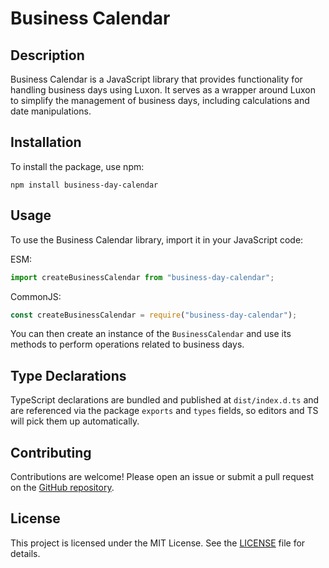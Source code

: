 # Business Calendar

## Description

Business Calendar is a JavaScript library that provides functionality for handling business days using Luxon. It serves as a wrapper around Luxon to simplify the management of business days, including calculations and date manipulations.

## Installation

To install the package, use npm:

```
npm install business-day-calendar
```

## Usage

To use the Business Calendar library, import it in your JavaScript code:

ESM:

```javascript
import createBusinessCalendar from "business-day-calendar";
```

CommonJS:

```javascript
const createBusinessCalendar = require("business-day-calendar");
```

You can then create an instance of the `BusinessCalendar` and use its methods to perform operations related to business days.

## Type Declarations

TypeScript declarations are bundled and published at `dist/index.d.ts` and are referenced via the package `exports` and `types` fields, so editors and TS will pick them up automatically.

## Contributing

Contributions are welcome! Please open an issue or submit a pull request on the [GitHub repository](https://github.com/brandnewteam/business-day-calendar).

## License

This project is licensed under the MIT License. See the [LICENSE](LICENSE) file for details.
